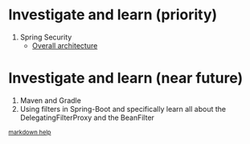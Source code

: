 # Investigate and learn (priority)
1. Spring Security
   - [Overall architecture](https://docs.spring.io/spring-security/reference/servlet/architecture.html)
	

# Investigate and learn (near future)
1. Maven and Gradle
2. Using filters in Spring-Boot and specifically learn all about the DelegatingFilterProxy and the BeanFilter



<sub>[markdown help](https://docs.github.com/en/get-started/writing-on-github/getting-started-with-writing-and-formatting-on-github/basic-writing-and-formatting-syntax)</sub>